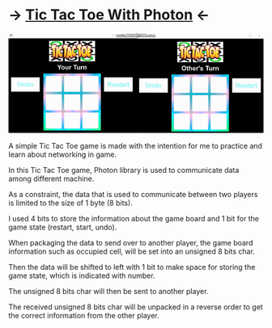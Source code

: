 # -> [Tic Tac Toe With Photon](/Experiences/Assignments/DataNetworking/Multiplayer_TicTacToe/TicTacToe.cpp) <-

<img src="https://github.com/FJinn/fjinn.github.io/blob/master/Experiences/Assignments/DataNetworking/Image/TicTacToe.gif?raw=true"/>

A simple Tic Tac Toe game is made with the intention for me to practice and learn about networking in game.

In this Tic Tac Toe game, Photon library is used to communicate data among different machine.

As a constraint, the data that is used to communicate between two players is limited to the size of 1 byte (8 bits).

I used 4 bits to store the information about the game board and 1 bit for the game state (restart, start, undo).

When packaging the data to send over to another player, the game board information such as occupied cell, will be set into an unsigned 8 bits char.

Then the data will be shifted to left with 1 bit to make space for storing the game state, which is indicated with number.

The unsigned 8 bits char will then be sent to another player.

The received unsigned 8 bits char will be unpacked in a reverse order to get the correct information from the other player.
